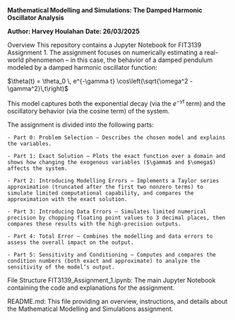 **Mathematical Modelling and Simulations: The Damped Harmonic Oscillator Analysis**

**Author: Harvey Houlahan**
**Date: 26/03/2025**

Overview
This repository contains a Jupyter Notebook for FIT3139 Assignment 1. The assignment focuses on numerically estimating a real-world phenomenon – in this case, the behavior of a damped pendulum modeled by a damped harmonic oscillator function:

$\theta(t) = \theta_0 \, e^{-\gamma t} \cos\left(\sqrt{\omega^2 - \gamma^2}\,t\right)$

This model captures both the exponential decay (via the $e^{-\gamma t}$ term) and the oscillatory behavior (via the cosine term) of the system.

The assignment is divided into the following parts:

    - Part 0: Problem Selection – Describes the chosen model and explains the variables.

    - Part 1: Exact Solution – Plots the exact function over a domain and shows how changing the exogenous variables ($\gamma$ and $\omega$) affects the system.

    - Part 2: Introducing Modelling Errors – Implements a Taylor series approximation (truncated after the first two nonzero terms) to simulate limited computational capability, and compares the approximation with the exact solution.

    - Part 3: Introducing Data Errors – Simulates limited numerical precision by chopping floating point values to 3 decimal places, then compares these results with the high-precision outputs.

    - Part 4: Total Error – Combines the modelling and data errors to assess the overall impact on the output.

    - Part 5: Sensitivity and Conditioning – Computes and compares the condition numbers (both exact and approximate) to analyze the sensitivity of the model’s output.

File Structure
FIT3139_Assignment_1.ipynb:
The main Jupyter Notebook containing the code and explanations for the assignment.

README.md:
This file providing an overview, instructions, and details about the Mathematical Modelling and Simulations assignment.
